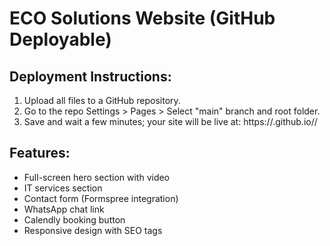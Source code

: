 
# ECO Solutions Website (GitHub Deployable)

## Deployment Instructions:
1. Upload all files to a GitHub repository.
2. Go to the repo Settings > Pages > Select "main" branch and root folder.
3. Save and wait a few minutes; your site will be live at: https://<username>.github.io/<repo-name>/

## Features:
- Full-screen hero section with video
- IT services section
- Contact form (Formspree integration)
- WhatsApp chat link
- Calendly booking button
- Responsive design with SEO tags
